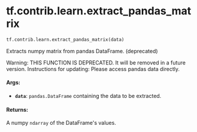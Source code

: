 <div itemscope itemtype="http://developers.google.com/ReferenceObject">
<meta itemprop="name" content="tf.contrib.learn.extract_pandas_matrix" />
<meta itemprop="path" content="Stable" />
</div>

# tf.contrib.learn.extract_pandas_matrix

``` python
tf.contrib.learn.extract_pandas_matrix(data)
```

Extracts numpy matrix from pandas DataFrame. (deprecated)

Warning: THIS FUNCTION IS DEPRECATED. It will be removed in a future version.
Instructions for updating:
Please access pandas data directly.

#### Args:

* <b>`data`</b>: `pandas.DataFrame` containing the data to be extracted.


#### Returns:

A numpy `ndarray` of the DataFrame's values.
